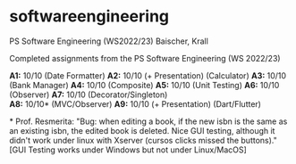 # softwareengineering
PS Software Engineering (WS2022/23)
Baischer, Krall

Completed assignments from the PS Software Engineering (WS 2022/23)

**A1:** 10/10 (Date Formatter)
**A2:** 10/10 (+ Presentation) (Calculator)
**A3:** 10/10 (Bank Manager)
**A4:** 10/10 (Composite)
**A5:** 10/10 (Unit Testing)
**A6:** 10/10 (Observer)
**A7:** 10/10 (Decorator/Singleton)   
**A8:** 10/10* (MVC/Observer)
**A9:** 10/10 (+ Presentation) (Dart/Flutter) 

\* Prof. Resmerita: "Bug: when editing a book, if the new isbn is the same as an existing isbn, the edited book is deleted. Nice GUI testing, although it didn't work under linux with Xserver (cursos clicks missed the buttons)."   
[GUI Testing works under Windows but not under Linux/MacOS]
